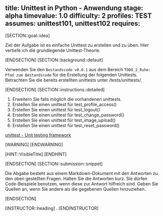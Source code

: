 title: Unittest in Python - Anwendung
stage: alpha
timevalue: 1.0
difficulty: 2
profiles: TEST
assumes: unittest101, unittest102
requires:
---
[SECTION::goal::idea]

Ziel der Aufgabe ist es einfache Unittest zu erstellen und zu üben.
Hier vertiefe ich die grundlegende Unittest-Theorie.

[ENDSECTION]
[SECTION::background::default]

Verwenden Sie den `Bestandscode v0.0.1` aus dem Bereich `TODO_2_Ruhe: Pfad zum Bestandscode` für die Erstellung der folgenden Unittests. Betrachten Sie die bereits erstellten unittests unter /tests/unittests/.

[ENDSECTION]
[SECTION::instructions::detailed]

1. Erweitern Sie falls möglich die vorhandenen unittests.
2. Erstellen Sie einen unittest für test_profile_access()
3. Erstellen Sie einen unittest für test_logout()
4. Erstellen Sie einen unittest für test_change_password()
5. Erstellen Sie einen unittest für test_image_upload()
6. Erstellen Sie einen unittest für test_reset_password()

[unittest - Unit testing framework](https://docs.python.org/3.10/library/unittest.html)

[WARNING]
[ENDWARNING]

[HINT::VisibleTitle]
[ENDHINT]

[ENDSECTION]
[SECTION::submission::snippet]

Die Abgabe besteht aus einem Markdown-Dokument mit den Antworten zu den oben gestellten Fragen.
Halten Sie die Antworten kurz.
Sie dürfen Code-Beispiele benutzen, wenn diese zur Antwort hilfreich sind.
Geben Sie Quellen an, wenn Sie andere als die gegebenen Quellen hinzuziehen.

[ENDSECTION]

[INSTRUCTOR::heading]
.
[ENDINSTRUCTOR]
